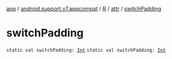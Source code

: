 [app](../../../index.md) / [android.support.v7.appcompat](../../index.md) / [R](../index.md) / [attr](index.md) / [switchPadding](.)

# switchPadding

`static val switchPadding: `[`Int`](https://kotlinlang.org/api/latest/jvm/stdlib/kotlin/-int/index.html)
`static val switchPadding: `[`Int`](https://kotlinlang.org/api/latest/jvm/stdlib/kotlin/-int/index.html)